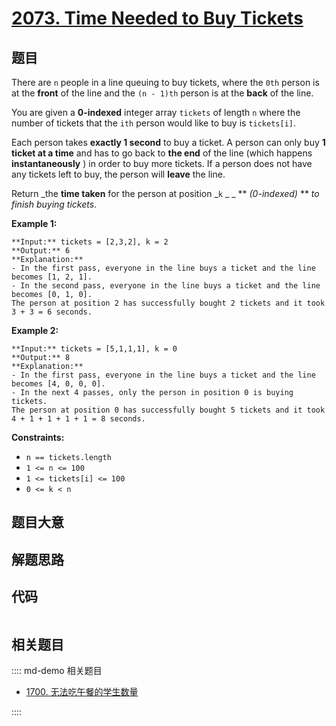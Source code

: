 # [2073. Time Needed to Buy Tickets](https://leetcode.com/problems/time-needed-to-buy-tickets)

## 题目

There are `n` people in a line queuing to buy tickets, where the `0th` person
is at the **front** of the line and the `(n - 1)th` person is at the **back**
of the line.

You are given a **0-indexed** integer array `tickets` of length `n` where the
number of tickets that the `ith` person would like to buy is `tickets[i]`.

Each person takes **exactly 1 second** to buy a ticket. A person can only buy
**1 ticket at a time** and has to go back to **the end** of the line (which
happens **instantaneously** ) in order to buy more tickets. If a person does
not have any tickets left to buy, the person will **leave** the line.

Return _the **time taken** for the person at position _`k` _ _ **
_(0-indexed)_  ** _to finish buying tickets_.



**Example 1:**

    
    
    **Input:** tickets = [2,3,2], k = 2
    **Output:** 6
    **Explanation:** 
    - In the first pass, everyone in the line buys a ticket and the line becomes [1, 2, 1].
    - In the second pass, everyone in the line buys a ticket and the line becomes [0, 1, 0].
    The person at position 2 has successfully bought 2 tickets and it took 3 + 3 = 6 seconds.
    

**Example 2:**

    
    
    **Input:** tickets = [5,1,1,1], k = 0
    **Output:** 8
    **Explanation:**
    - In the first pass, everyone in the line buys a ticket and the line becomes [4, 0, 0, 0].
    - In the next 4 passes, only the person in position 0 is buying tickets.
    The person at position 0 has successfully bought 5 tickets and it took 4 + 1 + 1 + 1 + 1 = 8 seconds.
    



**Constraints:**

  * `n == tickets.length`
  * `1 <= n <= 100`
  * `1 <= tickets[i] <= 100`
  * `0 <= k < n`


## 题目大意

## 解题思路

## 代码

```javascript

```

## 相关题目

:::: md-demo 相关题目
- [1700. 无法吃午餐的学生数量](https://leetcode.com/problems/number-of-students-unable-to-eat-lunch)

::::
